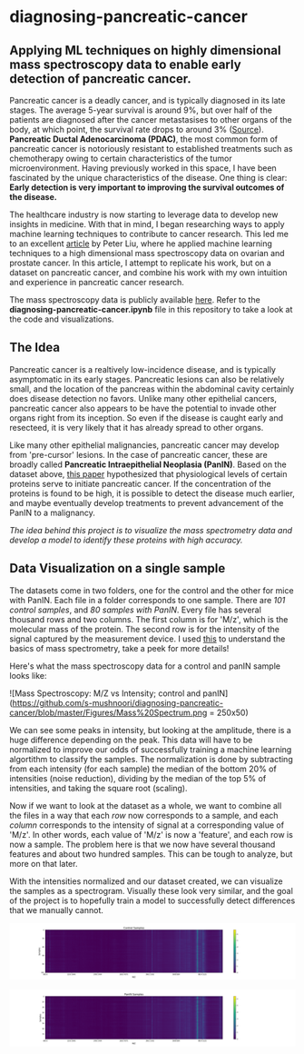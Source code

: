 # diagnosing-pancreatic-cancer
## Applying ML techniques on highly dimensional mass spectroscopy data to enable early detection of pancreatic cancer.


Pancreatic cancer is a deadly cancer, and is typically diagnosed in its late stages. The average 5-year survival is around 9%, but over half of the patients are diagnosed after the cancer metastasises to other organs of the body, at which point, the survival rate drops to around 3% ([Source](https://seer.cancer.gov/statfacts/html/pancreas.html)). **Pancreatic Ductal Adenocarcinoma (PDAC)**, the most common form of pancreatic cancer is notoriously resistant to established treatments such as chemotherapy owing to certain characteristics of the tumor microenvironment. Having previously worked in this space, I have been fascinated by the unique characteristics of the disease. One thing is clear: **Early detection is very important to improving the survival outcomes of the disease.** 

The healthcare industry is now starting to leverage data to develop new insights in medicine. With that in mind, I began researching ways to apply machine learning techniques to contribute to cancer research. This led me to an excellent [article](https://towardsdatascience.com/how-data-science-enables-early-cancer-diagnosis-6221ae841ae3) by Peter Liu, where he applied machine learning techniques to a high dimensional mass spectroscopy data on ovarian and prostate cancer. In this article, I attempt to replicate his work, but on a dataset on pancreatic cancer, and combine his work with my own intuition and experience in pancreatic cancer research. 

The mass spectroscopy data is publicly available [here](https://home.ccr.cancer.gov/ncifdaproteomics/ppatterns.asp). Refer to the **diagnosing-pancreatic-cancer.ipynb** file in this repository to take a look at the code and visualizations. 

## The Idea
Pancreatic cancer is a realtively low-incidence disease, and is typically asymptomatic in its early stages. Pancreatic lesions can also be relatively small, and the location of the pancreas within the abdominal cavity certainly does disease detection no favors. Unlike many other epithelial cancers, pancreatic cancer also appears to be have the potential to invade other organs right from its inception. So even if the disease is caught early and resecteed, it is very likely that it has already spread to other organs. 

Like many other epithelial malignancies, pancreatic cancer may develop from 'pre-cursor' lesions. In the case of pancreatic cancer, these are broadly called **Pancreatic Intraepithelial Neoplasia (PanIN)**. Based on the dataset above, [this paper](https://www.cell.com/cancer-cell/fulltext/S1535-6108(03)00309-X) hypothesized that physiological levels of certain proteins serve to initiate pancreatic cancer. If the concentration of the proteins is found to be high, it is possible to detect the disease much earlier, and maybe eventually develop treatments to prevent advancement of the PanIN to a malignancy. 

*The idea behind this project is to visualize the mass spectrometry data and develop a model to identify these proteins with high accuracy.* 

## Data Visualization on a single sample
The datasets come in two folders, one for the control and the other for mice with PanIN. Each file in a folder corresponds to one sample. There are *101 control samples*, and *80 samples with PanIN*. Every file has several thousand rows and two columns. The first column is for 'M/z', which is the molecular mass of the protein.  The second row is for the intensity of the signal captured by the measurement device. I used [this](https://www.intechopen.com/books/mass-spectrometry/interpretation-of-mass-spectra) to understand the basics of mass spectrometry, take a peek for more details!

Here's what the mass spectroscopy data for a control and panIN sample looks like: 

![Mass Spectroscopy: M/Z vs Intensity; control and panIN](https://github.com/s-mushnoori/diagnosing-pancreatic-cancer/blob/master/Figures/Mass%20Spectrum.png = 250x50)

We can see some peaks in  intensity, but looking at the amplitude, there is a huge difference depending on the peak. This data will have to be normalized to improve our odds of successfully training a machine learning algortithm to classify the samples. The  normalization is done by subtracting from each intensity (for each sample) the median of the bottom 20% of intensities  (noise reduction),  dividing by the median of the top 5% of intensities, and taking the square root (scaling). 

Now if we want to look at the dataset as a whole, we want to combine all the files in a way that each *row* now corresponds to a sample, and each *column* corresponds to the intensity of signal at a corresponding value of 'M/z'. In other words, each value of 'M/z' is now a 'feature', and each row is now a sample. The problem here is that we now have several thousand features and about two hundred samples. This can be tough to analyze, but more on that later. 

With the intensities normalized and our dataset created, we can visualize the samples as a spectrogram. Visually  these look  very similar, and the goal of the project is to hopefully train a model to successfully detect differences that we manually cannot.

![Spectrogram control](https://github.com/s-mushnoori/diagnosing-pancreatic-cancer/blob/master/Figures/Spectrogram%20Control.png)

![Spectrogram panIN](https://github.com/s-mushnoori/diagnosing-pancreatic-cancer/blob/master/Figures/Spectrogram%20PanIN.png)

